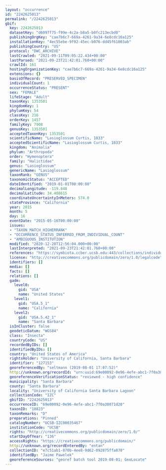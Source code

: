 ```yaml
---
layout: "occurrence"
id: "2242625013"
permalink: "/2242625013"
gbif:
  key: 2242625013
  datasetKey: "d6097f75-f99e-4c2a-b8a5-b0fc213ecbd0"
  publishingOrgKey: "cae7b6c7-669a-4261-9a34-6e8cdc16a125"
  installationKey: "4ec55ebe-9f92-45ec-b076-dd45f61003ab"
  publishingCountry: "US"
  protocol: "DWC_ARCHIVE"
  lastCrawled: "2021-09-11T09:05:22.434+00:00"
  lastParsed: "2021-09-23T21:42:01.760+00:00"
  crawlId: 161
  hostingOrganizationKey: "cae7b6c7-669a-4261-9a34-6e8cdc16a125"
  extensions: {}
  basisOfRecord: "PRESERVED_SPECIMEN"
  individualCount: 1
  occurrenceStatus: "PRESENT"
  sex: "FEMALE"
  lifeStage: "Adult"
  taxonKey: 1353501
  kingdomKey: 1
  phylumKey: 54
  classKey: 216
  orderKey: 1457
  familyKey: 7908
  genusKey: 1353501
  acceptedTaxonKey: 1353501
  scientificName: "Lasioglossum Curtis, 1833"
  acceptedScientificName: "Lasioglossum Curtis, 1833"
  kingdom: "Animalia"
  phylum: "Arthropoda"
  order: "Hymenoptera"
  family: "Halictidae"
  genus: "Lasioglossum"
  genericName: "Lasioglossum"
  taxonRank: "GENUS"
  taxonomicStatus: "ACCEPTED"
  dateIdentified: "2019-01-01T00:00:00"
  decimalLongitude: -119.848
  decimalLatitude: 34.408615
  coordinateUncertaintyInMeters: 574.0
  stateProvince: "California"
  year: 2015
  month: 5
  day: 16
  eventDate: "2015-05-16T00:00:00"
  issues:
  - "TAXON_MATCH_HIGHERRANK"
  - "OCCURRENCE_STATUS_INFERRED_FROM_INDIVIDUAL_COUNT"
  - "AMBIGUOUS_INSTITUTION"
  modified: "2020-12-28T12:56:04.000+00:00"
  lastInterpreted: "2021-09-23T21:42:01.760+00:00"
  references: "https://symbiota.ccber.ucsb.edu:443/collections/individual/index.php?occid=127153"
  license: "http://creativecommons.org/publicdomain/zero/1.0/legalcode"
  identifiers: []
  media: []
  facts: []
  relations: []
  gadm:
    level0:
      gid: "USA"
      name: "United States"
    level1:
      gid: "USA.5_1"
      name: "California"
    level2:
      gid: "USA.5.42_1"
      name: "Santa Barbara"
  isInCluster: false
  geodeticDatum: "WGS84"
  class: "Insecta"
  countryCode: "US"
  recordedByIDs: []
  identifiedByIDs: []
  country: "United States of America"
  rightsHolder: "University of California, Santa Barbara"
  identifier: "127153"
  georeferencedBy: "seltmann (2019-08-01 17:07:52)"
  http://unknown.org/recordId: "urn:uuid:69e00092-0e96-4efe-abc1-7f0a38071d20"
  georeferenceVerificationStatus: "reviewed - high confidence"
  municipality: "Santa Barbara"
  county: "Santa Barbara"
  locality: "University of California Santa Barbara Lagoon"
  collectionCode: "IZC"
  gbifID: "2242625013"
  occurrenceID: "69e00092-0e96-4efe-abc1-7f0a38071d20"
  taxonID: "10823"
  taxonRemarks: "D"
  preparations: "Pinned"
  catalogNumber: "UCSB-IZC00035467"
  institutionCode: "UCSB"
  rights: "http://creativecommons.org/publicdomain/zero/1.0/"
  startDayOfYear: "136"
  accessRights: "https://creativecommons.org/publicdomain/"
  http://unknown.org/recordEnteredBy: "entan"
  collectionID: "e7c51ab1-870b-4ee8-9d62-092875ffa870"
  identifiedBy: "Jaime Pawelek"
  georeferenceSources: "georef batch tool 2019-08-01; GeoLocate"
---
```

